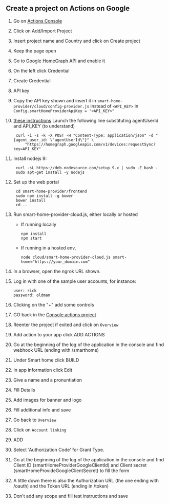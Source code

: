 
## Create a project on Actions on Google  

1. Go on [Actions Console](https://console.actions.google.com/)
1. Click on Add/Import Project
1. Insert project name and Country and click on Create project
1. Keep the page open
1. Go to [Google HomeGraph API](https://console.cloud.google.com/apis/api/homegraph.googleapis.com/overview) and enable it
1. On the left click Credential
1. Create Credential
1. API key
1. Copy the API key shown and insert it in `smart-home-provider/cloud/config-provider.js` instead of `<API_KEY>` in `Config.smartHomeProviderApiKey = "<API_KEY>"`
1. [these
   instructions](https://developers.google.com/actions/smarthome/create-app#request-sync) Launch the following line substituting agentUserId and API_KEY (to understand)

        curl -i -s -k -X POST -H "Content-Type: application/json" -d "{agent_user_id: \"agentUserId\"}" \
            "https://homegraph.googleapis.com/v1/devices:requestSync?key=API_KEY"
1. Install nodejs 9:
        
        curl -sL https://deb.nodesource.com/setup_9.x | sudo -E bash -
        sudo apt-get install -y nodejs
1. Set up the web portal

        cd smart-home-provider/frontend
        sudo npm install -g bower
        bower install
        cd ..
1. Run smart-home-provider-cloud.js, either locally or hosted
    * If running locally

          npm install
          npm start

    * If running in a hosted env,

          node cloud/smart-home-provider-cloud.js smart-home="https://your_domain.com"
1. In a browser, open the ngrok URL shown.
1. Log in with one of the sample user accounts, for instance:

       user: rick
       password: oldman
1. Clicking on the "+" add some controls
1. GO back in the [Console actions project](https://console.actions.google.com/)
1. Reenter the project if exited and click on `Overview`
1. Add action to your app click ADD ACTIONS
1. Go at the beginning of the log of the application in the console and find webhook URL (ending with /smarthome)
1. Under Smart home click BUILD
1. In app information click Edit
1. Give a name and a pronuntiation
1. Fill Details
1. Add images for banner and logo
1. Fill additional info and save
1. Go back to `Overview`
1. Click on `Account linking`
1. ADD
1. Select 'Authorization Code' for Grant Type.
1. Go at the beginning of the log of the application in the console and find Client ID (smartHomeProviderGoogleClientId) and Client secret (smartHomeProvideGoogleClientSecret) to fill the form
1. A little down there is also the Authorization URL (the one ending with /oauth)  and the Token URL (ending in /token)
1. Don't add any scope and fill test instructions and save